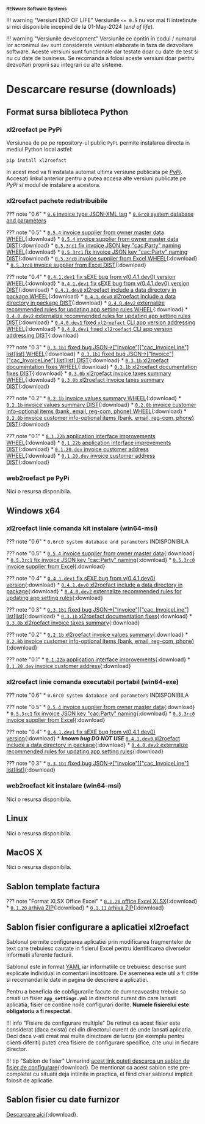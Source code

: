 
<small>**RENware Software Systems**</small>

<!--NOTE: DISCLAIMER -->

!!! warning "Versiuni END OF LIFE"
    Versiunile `<= 0.5` nu vor mai fi intretinute si nici disponibile incepind de la 01-May-2024 (*end of life*).

!!! warning "Versiunile development"
    Versiunile ce contin in codul / numarul lor acronimul `dev` sunt considerate versiuni elaborate in faza de dezvoltare software.
    Aceste versiuni sunt functionale dar testate doar cu date de test si nu cu date de business.
    Se recomanda a folosi aceste versiuni doar pentru dezvoltari proprii sau integrari cu alte sisteme.


# Descarcare resurse (downloads)

<!--NOTE: intentionally start with Heading-1 and no TOC in this doc -->


## Format sursa biblioteca Python  <a id="format-biblioteca-python"></a>


### xl2roefact pe PyPi  <a id="pachetul-xl2roefact-pe-pypi"></a>

Versiunea de pe pe repository-ul public `PyPi` permite instalarea directa in mediul Python local astfel:
```shell
pip install xl2roefact
```
In acest mod va fi instalata automat ultima versiune publicata pe *[PyPi](https://pypi.org/project/xl2roefact/)*. Accesati linkul anterior pentru a putea accesa alte versiuni publicate pe *PyPi* si modul de instalare a acestora.




### xl2roefact pachete redistribuibile   <a id="pachetul-xl2roefact-python-library-format-sursa"></a>

<!--NOTE: starting with `0.6rc0` source deliverables are available only on `PyPi` -->

??? note "0.6"
    * [`0.6` invoice type JSON-XML tag](https://pypi.org/project/xl2roefact/)
    * [`0.6rc0` system database and parameters](https://pypi.org/project/xl2roefact/0.6rc0/)


<!-- #TODO; from 240501 drop as deprecated -->
<!--NOTE: for each version there is a pair: WHEEL & DIST -->

??? note "0.5"
    * [`0.5.4` invoice supplier from owner master data WHEEL](../xl2roefact/dist/xl2roefact-0.5.4-py3-none-any.whl){:download}
    * [`0.5.4` invoice supplier from owner master data DIST](../xl2roefact/dist/xl2roefact-0.5.4.tar.gz){:download}
    * [`0.5.3rc1` fix invoice JSON key "cac:Party" naming WHEEL](../xl2roefact/dist/xl2roefact-0.5.3rc1-py3-none-any.whl){:download}
    * [`0.5.3rc1` fix invoice JSON key "cac:Party" naming DIST](../xl2roefact/dist/xl2roefact-0.5.3rc1.tar.gz){:download}
    * [`0.5.3rc0` invoice supplier from Excel WHEEL](../xl2roefact/dist/xl2roefact-0.5.3rc0-py3-none-any.whl){:download}
    * [`0.5.3rc0` invoice supplier from Excel DIST](../xl2roefact/dist/xl2roefact-0.5.3rc0.tar.gz){:download}

??? note "0.4"
    * [`0.4.1.dev1` fix sEXE bug from v(0.4.1.dev0) version WHEEL](../xl2roefact/dist/xl2roefact-0.4.1.dev1-py3-none-any.whl){:download}
    * [`0.4.1.dev1` fix sEXE bug from v(0.4.1.dev0) version DIST](../xl2roefact/dist/xl2roefact-0.4.1.dev1.tar.gz){:download}
    * [`0.4.1.dev0` xl2roefact include a data directory in package WHEEL](../xl2roefact/dist/xl2roefact-0.4.1.dev0-py3-none-any.whl){:download}
    * [`0.4.1.dev0` xl2roefact include a data directory in package DIST](../xl2roefact/dist/xl2roefact-0.4.1.dev0.tar.gz){:download}
    * [`0.4.0.dev2` externalize recommended rules for updating app setting rules WHEEL](../xl2roefact/dist/xl2roefact-0.4.0.dev2-py3-none-any.whl){:download}
    * [`0.4.0.dev2` externalize recommended rules for updating app setting rules DIST](../xl2roefact/dist/xl2roefact-0.4.0.dev2.tar.gz){:download}
    * [`0.4.0.dev1` fixed `xl2roefact` CLI app version addressing WHEEL](../xl2roefact/dist/xl2roefact-0.4.0.dev1-py3-none-any.whl){:download}
    * [`0.4.0.dev1` fixed `xl2roefact` CLI app version addressing DIST](../xl2roefact/dist/xl2roefact-0.4.0.dev1.tar.gz){:download}

??? note "0.3"
    * [`0.3.1b1` fixed bug JSON->["Invoice"]["cac_InvoiceLine"] list[list] WHEEL](../xl2roefact/dist/xl2roefact-0.3.1b1-py3-none-any.whl){:download}
    * [`0.3.1b1` fixed bug JSON->["Invoice"]["cac_InvoiceLine"] list[list] DIST](../xl2roefact/dist/xl2roefact-0.3.1b1.tar.gz){:download}
    * [`0.3.1b` xl2roefact documentation fixes WHEEL](../xl2roefact/dist/xl2roefact-0.3.1b0-py3-none-any.whl){:download}
    * [`0.3.1b` xl2roefact documentation fixes DIST](../xl2roefact/dist/xl2roefact-0.3.1b0.tar.gz){:download}
    * [`0.3.0b` xl2roefact invoice taxes summary WHEEL](../xl2roefact/dist/xl2roefact-0.3.0b0-py3-none-any.whl){:download}
    * [`0.3.0b` xl2roefact invoice taxes summary DIST](../xl2roefact/dist/xl2roefact-0.3.0b0.tar.gz){:download}

??? note "0.2"
    * [`0.2.1b` invoice values summary WHEEL](../xl2roefact/dist/xl2roefact-0.2.1b0-py3-none-any.whl){:download}
    * [`0.2.1b` invoice values summary DIST](../xl2roefact/dist/xl2roefact-0.2.1b0.tar.gz){:download}
    * [`0.2.0b` invoice customer info-optional items (bank, email, reg-com, phone) WHEEL](../xl2roefact/dist/xl2roefact-0.2.0b0-py3-none-any.whl){:download}
    * [`0.2.0b` invoice customer info-optional items (bank, email, reg-com, phone) DIST](../xl2roefact/dist/xl2roefact-0.2.0b0.tar.gz){:download}

??? note "0.1"
    * [`0.1.22b` application interface improvements WHEEL](../xl2roefact/dist/xl2roefact-0.1.22b0-py3-none-any.whl){:download}
    * [`0.1.22b` application interface improvements DIST](../xl2roefact/dist/xl2roefact-0.1.22b0.tar.gz){:download}
    * [`0.1.20.dev` invoice customer address WHEEL](../xl2roefact/dist/xl2roefact-0.1.20-py3-none-any.whl){:download}
    * [`0.1.20.dev` invoice customer address DIST](../xl2roefact/dist/xl2roefact-0.1.20.tar.gz){:download}




### web2roefact pe PyPi   <a id="pachetul-web2roefact-pe-pypi"></a>

Nici o resursa disponibila.










## Windows x64   <a id="format-executabil-windows-x64"></a>

### xl2roefact linie comanda kit instalare (win64-msi)   <a id="aplicatia-xl2roefact-linie-comanda-pachet-instalare-win64-msi"></a>

??? note "0.6"
    * `0.6rc0 system database and parameters` INDISPONIBILA


<!-- #TODO; from 240501 drop as deprecated -->

??? note "0.5"
    * [`0.5.4` invoice supplier from owner master data](../xl2roefact/dist/xl2roefact-0.5.4-win64.msi){:download}
    * [`0.5.3rc1` fix invoice JSON key "cac:Party" naming](../xl2roefact/dist/xl2roefact-0.5.3rc1-win64.msi){:download}
    * [`0.5.3rc0` invoice supplier from Excel](../xl2roefact/dist/xl2roefact-0.5.3rc0-win64.msi){:download}

??? note "0.4"
    * [`0.4.1.dev1` fix sEXE bug from v(0.4.1.dev0) version](../xl2roefact/dist/xl2roefact-0.4.1.dev1-win64.msi){:download}
    * [`0.4.1.dev0` xl2roefact include a data directory in package](../xl2roefact/dist/xl2roefact-0.4.1.dev0-win64.msi){:download}
    * [`0.4.0.dev2` externalize recommended rules for updating app setting rules](../xl2roefact/dist/xl2roefact-0.4.0.dev2-win64.msi){:download}

??? note "0.3"
    * [`0.3.1b1` fixed bug JSON->["Invoice"]["cac_InvoiceLine"] list[list]](../xl2roefact/dist/xl2roefact-0.3.1b1-win64.msi){:download}
    * [`0.3.1b` xl2roefact documentation fixes](../xl2roefact/dist/xl2roefact-0.3.1b0-win64.msi){:download}
    * [`0.3.0b` xl2roefact invoice taxes summary](../xl2roefact/dist/xl2roefact-0.3.0b0-win64.msi){:download}

??? note "0.2"
    * [`0.2.1b` xl2roefact invoice values summary](../xl2roefact/dist/xl2roefact-0.2.1b0-win64.msi){:download}
    * [`0.2.0b` invoice customer info-optional items (bank, email, reg-com, phone)](../xl2roefact/dist/xl2roefact-0.2.0b0-win64.msi){:download}

??? note "0.1"
    * [`0.1.22b` application interface improvements](../xl2roefact/dist/xl2roefact-0.1.22b0-win64.msi){:download}
    * [`0.1.20.dev` invoice customer address](../xl2roefact/dist/xl2roefact-0.1.20-win64.msi){:download}



### xl2roefact linie comanda executabil portabil (win64-exe)   <a id="aplicatia-xl2roefact-linie-comanda-executabil-portabil-win64-exe"></a>

??? note "0.6"
    * `0.6rc0 system database and parameters` INDISPONIBILA


<!-- #TODO; from 240501 drop as deprecated -->

??? note "0.5"
    * [`0.5.4` invoice supplier from owner master data](../xl2roefact/dist/xl2roefact-0.5.4-win64.exe){:download}
    * [`0.5.3rc1` fix invoice JSON key "cac:Party" naming](../xl2roefact/dist/xl2roefact-0.5.3rc1-win64.exe){:download}
    * [`0.5.3rc0` invoice supplier from Excel](../xl2roefact/dist/xl2roefact-0.5.3rc0-win64.exe){:download}

??? note "0.4"
    * [`0.4.1.dev1` fix sEXE bug from v(0.4.1.dev0) version](../xl2roefact/dist/xl2roefact-0.4.1.dev1-win64.exe){:download}
    * ***known bug DO NOT USE*** [`0.4.1.dev0` xl2roefact include a data directory in package](../xl2roefact/dist/xl2roefact-0.4.1.dev0-win64.exe){:download}
    * [`0.4.0.dev2` externalize recommended rules for updating app setting rules](../xl2roefact/dist/xl2roefact-0.4.0.dev2-win64.exe){:download}

??? note "0.3"
    * [`0.3.1b1` fixed bug JSON->["Invoice"]["cac_InvoiceLine"] list[list]](../xl2roefact/dist/xl2roefact-0.3.1b1-win64.exe){:download}


### web2roefact kit instalare (win64-msi)   <a id="aplicatia-web2roefact-pachet-instalare-win64-msi"></a>

Nici o resursa disponibila.







## Linux   <a id="format-deb-instalare-linux"></a>

Nici o resursa disponibila.


## MacOS X  <a id="format-instalare-macosx"></a>

Nici o resursa disponibila.








## Sablon template factura   <a id="sablon-template-factura"></a>

??? note "Format XLSX Office Excel"
    * [`0.1.20` office Excel XLSX](../excel_invoice_template/invoice_template_CU_tva.xlsx){:download}
    * [`0.1.20` arhiva ZIP](../excel_invoice_template/released_packages/0.1.20-excel_invoice_template.zip){:download}
    * [`0.1.11` arhiva ZIP](../excel_invoice_template/released_packages/0.1.11-excel_invoice_template.zip){:download}










## Sablon fisier configurare a aplicatiei xl2roefact   <a id="sablon-fisier-configurare-a-aplicatiei-xl2roefact"></a>

Sablonul permite configurarea aplicatiei prin modificarea fragmentelor de text care trebuiesc cautate in fisierul Excel pentru identificarea diverselor informatii aferente facturii.

Sablonul este in format [YAML](https://yaml.org/) iar informatiile ce trebuiesc descrise sunt explicate individual in comentarii insotitoare.
De asemenea este util a fi citite si recomandarile date in pagina de descriere a aplicatiei.

Pentru a beneficia de cobfigurarile facute de dumneavoastra trebuie sa creati un fisier **`app_settings.yml`** in directorul curent din care lansati aplicatia, fisier ce contine noile configurari dorite.
**Numele fisierelui este obligatoriu a fi respectat.**

!!! info "Fisiere de configurare multiple"
    De retinut ca acest fisier este considerat (daca exista) cel din directorul curent de unde lansati aplicatia. Deci daca v-ati creat mai multe directoare de lucru (de exemplu pentru clienti diferiti) puteti crea fisiere de configurare specifice, cite unul in fiecare director.

!!! tip "Sablon de fisier"
    Urmarind [acest link puteti descarca un sablon de fisier de configurare](./../xl2roefact/xl2roefact/data/app_settings.yml){:download}.
    De mentionat ca acest sablon este pre-completat cu situatii deja intilnite in practica, el fiind chiar sablonul implicit folosit de aplicatie.










## Sablon fisier cu date furnizor  <a id="sablon-fisier-cu-date-furnizor"></a>


[Descarcare aici](./../xl2roefact/doc/owner_datafile_tmeplate.yml){:download}.




